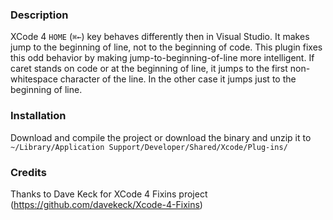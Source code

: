 ### Description

XCode 4 `HOME` (`⌘←`) key behaves differently then in Visual Studio. It makes jump to the beginning of line, not to the beginning of code. This plugin fixes this odd behavior by making jump-to-beginning-of-line more intelligent. If caret stands on code or at the beginning of line, it jumps to the first non-whitespace character of the line. In the other case it jumps just to the beginning of line.

### Installation

Download and compile the project or download the binary and unzip it to `~/Library/Application Support/Developer/Shared/Xcode/Plug-ins/`

### Credits

Thanks to Dave Keck for XCode 4 Fixins project (https://github.com/davekeck/Xcode-4-Fixins)